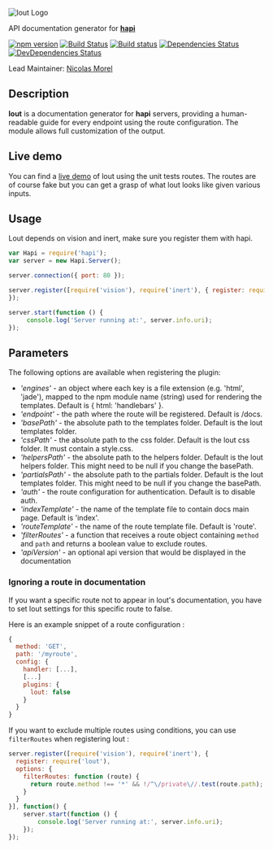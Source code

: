 ![lout Logo](https://raw.github.com/hapijs/lout/master/images/lout.png)

API documentation generator for [**hapi**](https://github.com/hapijs/hapi)

[![npm version](https://badge.fury.io/js/lout.svg)](http://badge.fury.io/js/lout)
[![Build Status](https://secure.travis-ci.org/hapijs/lout.svg)](http://travis-ci.org/hapijs/lout)
[![Build status](https://ci.appveyor.com/api/projects/status/05c8hiy96fmn0s37/branch/master?svg=true)](https://ci.appveyor.com/project/hapijs/lout/branch/master)
[![Dependencies Status](https://david-dm.org/hapijs/lout.svg)](https://david-dm.org/hapijs/lout)
[![DevDependencies Status](https://david-dm.org/hapijs/lout/dev-status.svg)](https://david-dm.org/hapijs/lout#info=devDependencies)

Lead Maintainer: [Nicolas Morel](https://github.com/Marsup)

## Description
**lout** is a documentation generator for **hapi** servers, providing a human-readable guide for every endpoint
using the route configuration. The module allows full customization of the output.

## Live demo
You can find a [live demo](http://lout.herokuapp.com/) of lout using the unit tests routes.
The routes are of course fake but you can get a grasp of what lout looks like given various inputs.

## Usage

Lout depends on vision and inert, make sure you register them with hapi.

```javascript
var Hapi = require('hapi');
var server = new Hapi.Server();

server.connection({ port: 80 });

server.register([require('vision'), require('inert'), { register: require('lout') }], function(err) {
});

server.start(function () {
     console.log('Server running at:', server.info.uri);
});
```

## Parameters
The following options are available when registering the plugin:
- _'engines'_ - an object where each key is a file extension (e.g. 'html', 'jade'), mapped to the npm module name (string) used for rendering the templates.  Default is { html: 'handlebars' }.
- _'endpoint'_ - the path where the route will be registered.  Default is /docs.
- _'basePath'_ - the absolute path to the templates folder.  Default is the lout templates folder.
- _'cssPath'_ - the absolute path to the css folder.  Default is the lout css folder. It must contain a style.css.
- _'helpersPath'_ - the absolute path to the helpers folder.  Default is the lout helpers folder. This might need to be null if you change the basePath.
- _'partialsPath'_ - the absolute path to the partials folder.  Default is the lout templates folder. This might need to be null if you change the basePath.
- _'auth'_ - the route configuration for authentication.  Default is to disable auth.
- _'indexTemplate'_ - the name of the template file to contain docs main page.  Default is 'index'.
- _'routeTemplate'_ - the name of the route template file.  Default is 'route'.
- _'filterRoutes'_ - a function that receives a route object containing `method` and `path` and returns a boolean value to exclude routes.
- _'apiVersion'_ - an optional api version that would be displayed in the documentation

### Ignoring a route in documentation

If you want a specific route not to appear in lout's documentation, you have to set lout settings for this specific route to false.

Here is an example snippet of a route configuration :

```js
{
  method: 'GET',
  path: '/myroute',
  config: {
    handler: [...],
    [...]
    plugins: {
      lout: false
    }
  }
}

```

If you want to exclude multiple routes using conditions, you can use `filterRoutes` when registering lout :
```js
server.register([require('vision'), require('inert'), {
  register: require('lout'),
  options: {
    filterRoutes: function (route) {
      return route.method !== '*' && !/^\/private\//.test(route.path);
    }
  }
}], function() {
    server.start(function () {
        console.log('Server running at:', server.info.uri);
    });
});
```
